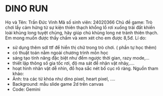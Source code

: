 # DINO RUN 
Họ và Tên: Trần Đức Vinh
Mã số sinh viên: 24020366
Chủ đề game: Trò chơi lấy cảm hứng từ sự kiện thiên thạch khổng lồ rơi xuống trái đất khiến loài khủng long tuyệt chủng, hãy giúp chú khủng long né tránh thiên thạch.
Em mong muốn được thầy chấm và xem xét cho em được 8,5đ.
Lí do:
 - sử dụng thêm sdl ttf để hiển thị chữ trong trò chơi. ( phần tự học thêm)
 - có thuật toán nằm ngoài chương trình môn học
 - sáng tạo tính năng đặc biệt như đếm ngược thời gian, razy mode,...
 - thiết lập thông số gia tốc rơi, độ ma sát để nhân vật nhảy,....
 - hoạt hình nhân vật dễ nhìn, đồ họa sắc nét bố cục rõ ràng.
Nguồn tham khảo:
- Ảnh: tra các từ khóa như dino pixel, heart pixel, ....
- Background: mẫu slide game 2d trên canvas
- Code: Gemini

 
